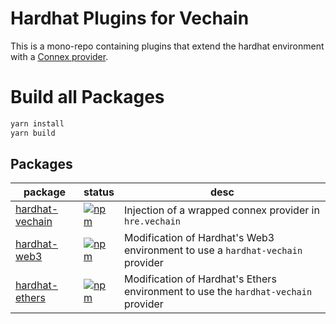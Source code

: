# Hardhat Plugins for Vechain
This is a mono-repo containing plugins that extend the hardhat environment with a [Connex provider](https://github.com/vechain/web3-providers-connex).

# Build all Packages
```bash
yarn install
yarn build
```

## Packages
| package | status | desc |
| - | - | - |
| [hardhat-vechain](packages/vechain) | [![npm](https://badge.fury.io/js/%40vechain%2Fhardhat-vechain.svg)](https://www.npmjs.com/package/@vechain/hardhat-vechain) | Injection of a wrapped connex provider in `hre.vechain` |
| [hardhat-web3](packages/web3) | [![npm](https://badge.fury.io/js/%40vechain%2Fhardhat-web3.svg)](https://www.npmjs.com/package/@vechain/hardhat-web3) | Modification of Hardhat's Web3 environment to use a `hardhat-vechain` provider |
| [hardhat-ethers](packages/ethers) | [![npm](https://badge.fury.io/js/%40vechain%2Fhardhat-ethers.svg)](https://www.npmjs.com/package/@vechain/hardhat-ethers) | Modification of Hardhat's Ethers environment to use the `hardhat-vechain` provider |